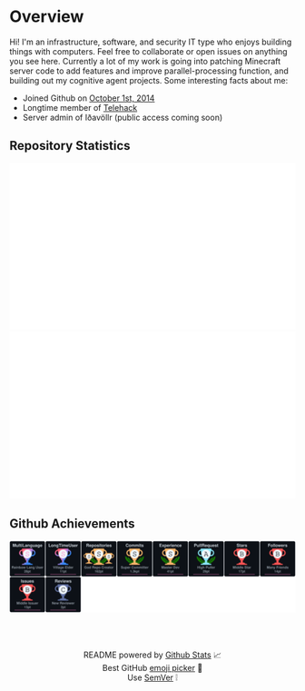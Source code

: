 # Overview
Hi! I'm an infrastructure, software, and security IT type who enjoys building things with computers. Feel free to collaborate or open issues on anything you see here. Currently a lot of my work is going into patching Minecraft server code to add features and improve parallel-processing function, and building out my cognitive agent projects. Some interesting facts about me:
- Joined Github on [October 1st, 2014](https://en.wikipedia.org/wiki/October_1)
- Longtime member of [Telehack](https://telehack.com/u/ifiht)
- Server admin of Iðavöllr (public access coming soon)

## Repository Statistics
<div align="center">
  <img src="https://github.com/Ifiht/github-stats/blob/master/generated/overview.svg#gh-dark-mode-only" alt="stats" />
  <img src="https://github.com/Ifiht/github-stats/blob/master/generated/languages.svg#gh-dark-mode-only" alt="languages" />
</div>

## Github Achievements
<p></p>
<p></p>
<div align="center">
  <a href="https://github.com/ryo-ma/github-profile-trophy">
    <img src="https://github.com/Ifiht/github-stats/blob/master/generated/trophies.svg#gh-dark-mode-only" alt="trophy" />
  </a>
</div>

<br/><br/>
<div align="center">  
    
README powered by [Github Stats](https://github.com/Ifiht/github-stats) :chart_with_upwards_trend:  
Best GitHub [emoji picker](https://github-emoji-picker.rickstaa.dev/) :peacock:  
Use [SemVer](https://semver.org/) ❕
  
</div>  

<!--
**Ifiht/ifiht** is a ✨ _special_ ✨ repository because its `README.md` (this file) appears on your GitHub profile.

Here are some ideas to get you started:

- 🔭 I’m currently working on ...
- 📚 I’m currently learning ...
- 👯 I’m looking to collaborate on ...
- 🤔 I’m looking for help with ...
- 💬 Ask me about ...
- 📫 How to reach me: ...
- 😄 Pronouns: ...
- ⚡ Fun fact: ...
-->
